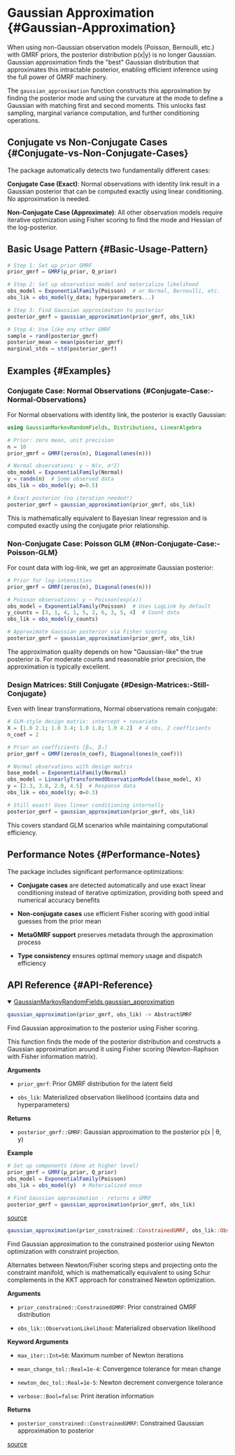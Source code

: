 
# Gaussian Approximation {#Gaussian-Approximation}

When using non-Gaussian observation models (Poisson, Bernoulli, etc.) with GMRF priors, the posterior distribution p(x|y) is no longer Gaussian. Gaussian approximation finds the &quot;best&quot; Gaussian distribution that approximates this intractable posterior, enabling efficient inference using the full power of GMRF machinery.

The `gaussian_approximation` function constructs this approximation by finding the posterior mode and using the curvature at the mode to define a Gaussian with matching first and second moments. This unlocks fast sampling, marginal variance computation, and further conditioning operations.

## Conjugate vs Non-Conjugate Cases {#Conjugate-vs-Non-Conjugate-Cases}

The package automatically detects two fundamentally different cases:

**Conjugate Case (Exact)**: Normal observations with identity link result in a Gaussian posterior that can be computed exactly using linear conditioning. No approximation is needed.

**Non-Conjugate Case (Approximate)**: All other observation models require iterative optimization using Fisher scoring to find the mode and Hessian of the log-posterior.

## Basic Usage Pattern {#Basic-Usage-Pattern}

```julia
# Step 1: Set up prior GMRF
prior_gmrf = GMRF(μ_prior, Q_prior)

# Step 2: Set up observation model and materialize likelihood
obs_model = ExponentialFamily(Poisson)  # or Normal, Bernoulli, etc.
obs_lik = obs_model(y_data; hyperparameters...)

# Step 3: Find Gaussian approximation to posterior
posterior_gmrf = gaussian_approximation(prior_gmrf, obs_lik)

# Step 4: Use like any other GMRF
sample = rand(posterior_gmrf)
posterior_mean = mean(posterior_gmrf)
marginal_stds = std(posterior_gmrf)
```


## Examples {#Examples}

### Conjugate Case: Normal Observations {#Conjugate-Case:-Normal-Observations}

For Normal observations with identity link, the posterior is exactly Gaussian:

```julia
using GaussianMarkovRandomFields, Distributions, LinearAlgebra

# Prior: zero mean, unit precision
n = 10
prior_gmrf = GMRF(zeros(n), Diagonal(ones(n)))

# Normal observations: y ~ N(x, σ²I) 
obs_model = ExponentialFamily(Normal)
y = randn(n)  # Some observed data
obs_lik = obs_model(y; σ=0.5)

# Exact posterior (no iteration needed!)
posterior_gmrf = gaussian_approximation(prior_gmrf, obs_lik)
```


This is mathematically equivalent to Bayesian linear regression and is computed exactly using the conjugate prior relationship.

### Non-Conjugate Case: Poisson GLM {#Non-Conjugate-Case:-Poisson-GLM}

For count data with log-link, we get an approximate Gaussian posterior:

```julia
# Prior for log-intensities
prior_gmrf = GMRF(zeros(n), Diagonal(ones(n)))

# Poisson observations: y ~ Poisson(exp(x))
obs_model = ExponentialFamily(Poisson)  # Uses LogLink by default
y_counts = [3, 1, 4, 1, 5, 2, 6, 3, 5, 4]  # Count data
obs_lik = obs_model(y_counts)

# Approximate Gaussian posterior via Fisher scoring
posterior_gmrf = gaussian_approximation(prior_gmrf, obs_lik)
```


The approximation quality depends on how &quot;Gaussian-like&quot; the true posterior is. For moderate counts and reasonable prior precision, the approximation is typically excellent.

### Design Matrices: Still Conjugate {#Design-Matrices:-Still-Conjugate}

Even with linear transformations, Normal observations remain conjugate:

```julia
# GLM-style design matrix: intercept + covariate
X = [1.0 2.1; 1.0 3.4; 1.0 1.8; 1.0 4.2]  # 4 obs, 2 coefficients
n_coef = 2

# Prior on coefficients [β₀, β₁]
prior_gmrf = GMRF(zeros(n_coef), Diagonal(ones(n_coef)))

# Normal observations with design matrix
base_model = ExponentialFamily(Normal)
obs_model = LinearlyTransformedObservationModel(base_model, X)
y = [2.3, 3.8, 2.0, 4.5]  # Response data
obs_lik = obs_model(y; σ=0.3)

# Still exact! Uses linear conditioning internally
posterior_gmrf = gaussian_approximation(prior_gmrf, obs_lik)
```


This covers standard GLM scenarios while maintaining computational efficiency.

## Performance Notes {#Performance-Notes}

The package includes significant performance optimizations:
- **Conjugate cases** are detected automatically and use exact linear conditioning instead of iterative optimization, providing both speed and numerical accuracy benefits
  
- **Non-conjugate cases** use efficient Fisher scoring with good initial guesses from the prior mean
  
- **MetaGMRF support** preserves metadata through the approximation process
  
- **Type consistency** ensures optimal memory usage and dispatch efficiency
  

## API Reference {#API-Reference}
<details class='jldocstring custom-block' open>
<summary><a id='GaussianMarkovRandomFields.gaussian_approximation' href='#GaussianMarkovRandomFields.gaussian_approximation'><span class="jlbinding">GaussianMarkovRandomFields.gaussian_approximation</span></a> <Badge type="info" class="jlObjectType jlFunction" text="Function" /></summary>



```julia
gaussian_approximation(prior_gmrf, obs_lik) -> AbstractGMRF
```


Find Gaussian approximation to the posterior using Fisher scoring.

This function finds the mode of the posterior distribution and constructs a Gaussian approximation around it using Fisher scoring (Newton-Raphson with Fisher information matrix).

**Arguments**
- `prior_gmrf`: Prior GMRF distribution for the latent field
  
- `obs_lik`: Materialized observation likelihood (contains data and hyperparameters)
  

**Returns**
- `posterior_gmrf::GMRF`: Gaussian approximation to the posterior p(x | θ, y)
  

**Example**

```julia
# Set up components (done at higher level)
prior_gmrf = GMRF(μ_prior, Q_prior)
obs_model = ExponentialFamily(Poisson)
obs_lik = obs_model(y)  # Materialized once

# Find Gaussian approximation - returns a GMRF
posterior_gmrf = gaussian_approximation(prior_gmrf, obs_lik)
```



<Badge type="info" class="source-link" text="source"><a href="https://github.com/timweiland/GaussianMarkovRandomFields.jl/blob/dd37657e514bd21cd5478fa815e8a9868bc1d839/src/arithmetic/condition/gaussian_approximation.jl#L20-L45" target="_blank" rel="noreferrer">source</a></Badge>



```julia
gaussian_approximation(prior_constrained::ConstrainedGMRF, obs_lik::ObservationLikelihood; kwargs...)
```


Find Gaussian approximation to the constrained posterior using Newton optimization with constraint projection.

Alternates between Newton/Fisher scoring steps and projecting onto the constraint manifold, which is mathematically equivalent to using Schur complements in the KKT approach for constrained Newton optimization.

**Arguments**
- `prior_constrained::ConstrainedGMRF`: Prior constrained GMRF distribution  
  
- `obs_lik::ObservationLikelihood`: Materialized observation likelihood
  

**Keyword Arguments**
- `max_iter::Int=50`: Maximum number of Newton iterations
  
- `mean_change_tol::Real=1e-4`: Convergence tolerance for mean change
  
- `newton_dec_tol::Real=1e-5`: Newton decrement convergence tolerance  
  
- `verbose::Bool=false`: Print iteration information
  

**Returns**
- `posterior_constrained::ConstrainedGMRF`: Constrained Gaussian approximation to posterior
  


<Badge type="info" class="source-link" text="source"><a href="https://github.com/timweiland/GaussianMarkovRandomFields.jl/blob/dd37657e514bd21cd5478fa815e8a9868bc1d839/src/arithmetic/condition/gaussian_approximation.jl#L142-L163" target="_blank" rel="noreferrer">source</a></Badge>

</details>

